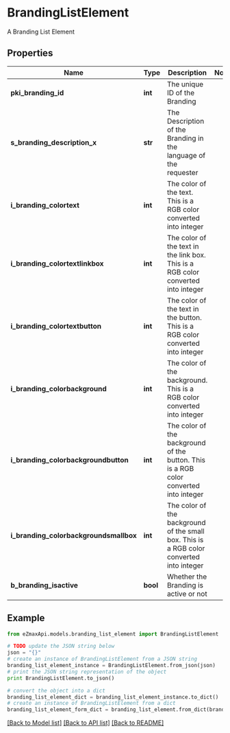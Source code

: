 # BrandingListElement

A Branding List Element

## Properties

Name | Type | Description | Notes
------------ | ------------- | ------------- | -------------
**pki_branding_id** | **int** | The unique ID of the Branding | 
**s_branding_description_x** | **str** | The Description of the Branding in the language of the requester | 
**i_branding_colortext** | **int** | The color of the text. This is a RGB color converted into integer | 
**i_branding_colortextlinkbox** | **int** | The color of the text in the link box. This is a RGB color converted into integer | 
**i_branding_colortextbutton** | **int** | The color of the text in the button. This is a RGB color converted into integer | 
**i_branding_colorbackground** | **int** | The color of the background. This is a RGB color converted into integer | 
**i_branding_colorbackgroundbutton** | **int** | The color of the background of the button. This is a RGB color converted into integer | 
**i_branding_colorbackgroundsmallbox** | **int** | The color of the background of the small box. This is a RGB color converted into integer | 
**b_branding_isactive** | **bool** | Whether the Branding is active or not | 

## Example

```python
from eZmaxApi.models.branding_list_element import BrandingListElement

# TODO update the JSON string below
json = "{}"
# create an instance of BrandingListElement from a JSON string
branding_list_element_instance = BrandingListElement.from_json(json)
# print the JSON string representation of the object
print BrandingListElement.to_json()

# convert the object into a dict
branding_list_element_dict = branding_list_element_instance.to_dict()
# create an instance of BrandingListElement from a dict
branding_list_element_form_dict = branding_list_element.from_dict(branding_list_element_dict)
```
[[Back to Model list]](../README.md#documentation-for-models) [[Back to API list]](../README.md#documentation-for-api-endpoints) [[Back to README]](../README.md)


